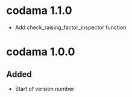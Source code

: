 # codama 1.1.0
* Add check_raising_factor_inspector function

# codama 1.0.0

<div style="text-align: justify">

## Added
* Start of version number
</div>
